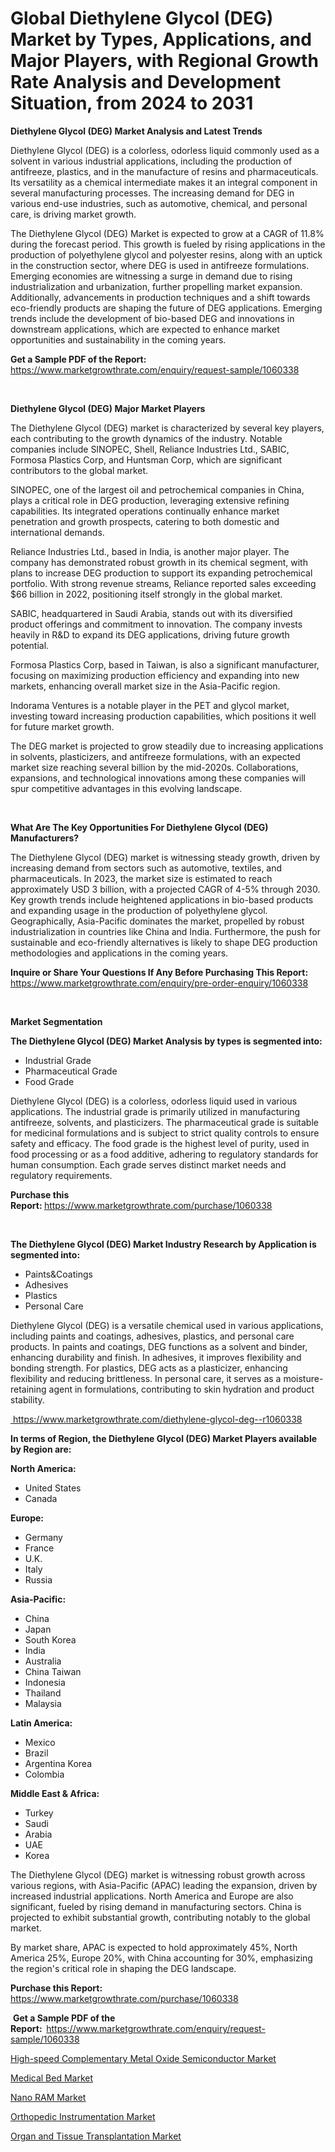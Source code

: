 <p><h1>Global Diethylene Glycol (DEG) Market by Types, Applications, and Major Players, with Regional Growth Rate Analysis and Development Situation, from 2024 to 2031</h1></p><p><strong>Diethylene Glycol (DEG) Market Analysis and Latest Trends</strong></p>
<p><p>Diethylene Glycol (DEG) is a colorless, odorless liquid commonly used as a solvent in various industrial applications, including the production of antifreeze, plastics, and in the manufacture of resins and pharmaceuticals. Its versatility as a chemical intermediate makes it an integral component in several manufacturing processes. The increasing demand for DEG in various end-use industries, such as automotive, chemical, and personal care, is driving market growth.</p><p>The Diethylene Glycol (DEG) Market is expected to grow at a CAGR of 11.8% during the forecast period. This growth is fueled by rising applications in the production of polyethylene glycol and polyester resins, along with an uptick in the construction sector, where DEG is used in antifreeze formulations. Emerging economies are witnessing a surge in demand due to rising industrialization and urbanization, further propelling market expansion. Additionally, advancements in production techniques and a shift towards eco-friendly products are shaping the future of DEG applications. Emerging trends include the development of bio-based DEG and innovations in downstream applications, which are expected to enhance market opportunities and sustainability in the coming years.</p></p>
<p><strong>Get a Sample PDF of the Report:&nbsp;</strong> <a href="https://www.marketgrowthrate.com/enquiry/request-sample/1060338">https://www.marketgrowthrate.com/enquiry/request-sample/1060338</a></p>
<p>&nbsp;</p>
<p><strong>Diethylene Glycol (DEG) Major Market Players</strong></p>
<p><p>The Diethylene Glycol (DEG) market is characterized by several key players, each contributing to the growth dynamics of the industry. Notable companies include SINOPEC, Shell, Reliance Industries Ltd., SABIC, Formosa Plastics Corp, and Huntsman Corp, which are significant contributors to the global market.</p><p>SINOPEC, one of the largest oil and petrochemical companies in China, plays a critical role in DEG production, leveraging extensive refining capabilities. Its integrated operations continually enhance market penetration and growth prospects, catering to both domestic and international demands.</p><p>Reliance Industries Ltd., based in India, is another major player. The company has demonstrated robust growth in its chemical segment, with plans to increase DEG production to support its expanding petrochemical portfolio. With strong revenue streams, Reliance reported sales exceeding $66 billion in 2022, positioning itself strongly in the global market.</p><p>SABIC, headquartered in Saudi Arabia, stands out with its diversified product offerings and commitment to innovation. The company invests heavily in R&D to expand its DEG applications, driving future growth potential. </p><p>Formosa Plastics Corp, based in Taiwan, is also a significant manufacturer, focusing on maximizing production efficiency and expanding into new markets, enhancing overall market size in the Asia-Pacific region.</p><p>Indorama Ventures is a notable player in the PET and glycol market, investing toward increasing production capabilities, which positions it well for future market growth. </p><p>The DEG market is projected to grow steadily due to increasing applications in solvents, plasticizers, and antifreeze formulations, with an expected market size reaching several billion by the mid-2020s. Collaborations, expansions, and technological innovations among these companies will spur competitive advantages in this evolving landscape.</p></p>
<p>&nbsp;</p>
<p><strong>What Are The Key Opportunities For Diethylene Glycol (DEG) Manufacturers?</strong></p>
<p><p>The Diethylene Glycol (DEG) market is witnessing steady growth, driven by increasing demand from sectors such as automotive, textiles, and pharmaceuticals. In 2023, the market size is estimated to reach approximately USD 3 billion, with a projected CAGR of 4-5% through 2030. Key growth trends include heightened applications in bio-based products and expanding usage in the production of polyethylene glycol. Geographically, Asia-Pacific dominates the market, propelled by robust industrialization in countries like China and India. Furthermore, the push for sustainable and eco-friendly alternatives is likely to shape DEG production methodologies and applications in the coming years.</p></p>
<p><strong>Inquire or Share Your Questions If Any Before Purchasing This Report:</strong> <a href="https://www.marketgrowthrate.com/enquiry/pre-order-enquiry/1060338">https://www.marketgrowthrate.com/enquiry/pre-order-enquiry/1060338</a></p>
<p>&nbsp;</p>
<p><strong>Market Segmentation</strong></p>
<p><strong>The Diethylene Glycol (DEG) Market Analysis by types is segmented into:</strong></p>
<p><ul><li>Industrial Grade</li><li>Pharmaceutical Grade</li><li>Food Grade</li></ul></p>
<p><p>Diethylene Glycol (DEG) is a colorless, odorless liquid used in various applications. The industrial grade is primarily utilized in manufacturing antifreeze, solvents, and plasticizers. The pharmaceutical grade is suitable for medicinal formulations and is subject to strict quality controls to ensure safety and efficacy. The food grade is the highest level of purity, used in food processing or as a food additive, adhering to regulatory standards for human consumption. Each grade serves distinct market needs and regulatory requirements.</p></p>
<p><strong>Purchase this Report:&nbsp;</strong><a href="https://www.marketgrowthrate.com/purchase/1060338">https://www.marketgrowthrate.com/purchase/1060338</a></p>
<p>&nbsp;</p>
<p><strong>The Diethylene Glycol (DEG) Market Industry Research by Application is segmented into:</strong></p>
<p><ul><li>Paints&Coatings</li><li>Adhesives</li><li>Plastics</li><li>Personal Care</li></ul></p>
<p><p>Diethylene Glycol (DEG) is a versatile chemical used in various applications, including paints and coatings, adhesives, plastics, and personal care products. In paints and coatings, DEG functions as a solvent and binder, enhancing durability and finish. In adhesives, it improves flexibility and bonding strength. For plastics, DEG acts as a plasticizer, enhancing flexibility and reducing brittleness. In personal care, it serves as a moisture-retaining agent in formulations, contributing to skin hydration and product stability.</p></p>
<p><a href="https://www.marketgrowthrate.com/diethylene-glycol-deg--r1060338">&nbsp;https://www.marketgrowthrate.com/diethylene-glycol-deg--r1060338</a></p>
<p><strong>In terms of Region, the Diethylene Glycol (DEG) Market Players available by Region are:</strong></p>
<p>
    <p> <strong> North America: </strong>
        <ul>
            <li>United States</li>
            <li>Canada</li>
        </ul>
        </p> 
    <p> <strong> Europe: </strong>
        <ul>
            <li>Germany</li>
            <li>France</li>
            <li>U.K.</li>
            <li>Italy</li>
            <li>Russia</li>
        </ul>
        </p> 
    <p> <strong> Asia-Pacific: </strong>
        <ul>
            <li>China</li>
            <li>Japan</li>
            <li>South Korea</li>
            <li>India</li>
            <li>Australia</li>
            <li>China Taiwan</li>
            <li>Indonesia</li>
            <li>Thailand</li>
            <li>Malaysia</li>
        </ul>
        </p> 
    <p> <strong> Latin America: </strong>
        <ul>
            <li>Mexico</li>
            <li>Brazil</li>
            <li>Argentina Korea</li>
            <li>Colombia</li>
        </ul>
        </p> 
    <p> <strong> Middle East & Africa: </strong>
        <ul>
            <li>Turkey</li>
            <li>Saudi</li>
            <li>Arabia</li>
            <li>UAE</li>
            <li>Korea</li>
        </ul>
    </p>
    </p>
<p><p>The Diethylene Glycol (DEG) market is witnessing robust growth across various regions, with Asia-Pacific (APAC) leading the expansion, driven by increased industrial applications. North America and Europe are also significant, fueled by rising demand in manufacturing sectors. China is projected to exhibit substantial growth, contributing notably to the global market. </p><p>By market share, APAC is expected to hold approximately 45%, North America 25%, Europe 20%, with China accounting for 30%, emphasizing the region's critical role in shaping the DEG landscape.</p></p>
<p><strong>Purchase this Report: </strong><a href="https://www.marketgrowthrate.com/purchase/1060338">https://www.marketgrowthrate.com/purchase/1060338</a></p>
<p>&nbsp;<strong>Get a Sample PDF of the Report:&nbsp;&nbsp;</strong><a href="https://www.marketgrowthrate.com/enquiry/request-sample/1060338">https://www.marketgrowthrate.com/enquiry/request-sample/1060338</a></p>
<p><strong></strong></p>
<p><p><a href="https://issuu.com/reportprime-2/docs/high-speed-complementary-metal-oxid_a24fbdd3f62d22">High-speed Complementary Metal Oxide Semiconductor Market</a></p><p><a href="https://github.com/MonroeBullock54/Market-Research-Report-List-1/blob/main/medical-bed-market.md">Medical Bed Market</a></p><p><a href="https://medium.com/@intfmcmb7/nano-ram-industry-insights-report-analyzing-nano-ram-market-trends-applications-and-competitive-edee76ecd386?postPublishedType=repub">Nano RAM Market</a></p><p><a href="https://www.linkedin.com/pulse/global-orthopedic-instrumentation-market-size-expected-experience-h4zdf">Orthopedic Instrumentation Market</a></p><p><a href="https://www.linkedin.com/pulse/organ-tissue-transplantation-market-outlook-share-analysis-rcgpf">Organ and Tissue Transplantation Market</a></p></p>